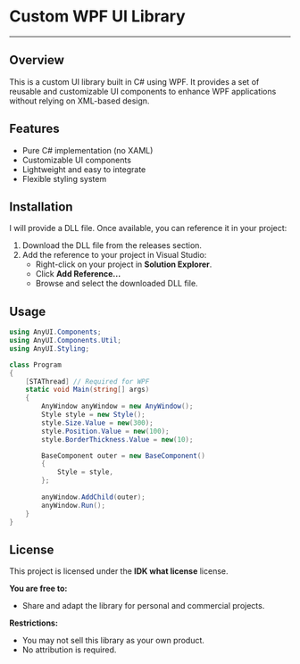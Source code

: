# Custom WPF UI Library
---
## Overview
This is a custom UI library built in C# using WPF. It provides a set of reusable and customizable UI components to enhance WPF applications without relying on XML-based design.

## Features
- Pure C# implementation (no XAML)
- Customizable UI components
- Lightweight and easy to integrate
- Flexible styling system

## Installation
I will provide a DLL file. Once available, you can reference it in your project:

1. Download the DLL file from the releases section.
2. Add the reference to your project in Visual Studio:
   - Right-click on your project in **Solution Explorer**.
   - Click **Add Reference...**
   - Browse and select the downloaded DLL file.

## Usage
```csharp
using AnyUI.Components;
using AnyUI.Components.Util;
using AnyUI.Styling;

class Program
{
    [STAThread] // Required for WPF
    static void Main(string[] args)
    {
        AnyWindow anyWindow = new AnyWindow();
        Style style = new Style();
        style.Size.Value = new(300);
        style.Position.Value = new(100);
        style.BorderThickness.Value = new(10);

        BaseComponent outer = new BaseComponent()
        {
            Style = style,
        };
        
        anyWindow.AddChild(outer);
        anyWindow.Run();
    }
}
```

## License
This project is licensed under the **IDK what license** license.

**You are free to:**
- Share and adapt the library for personal and commercial projects.

**Restrictions:**
- You may not sell this library as your own product.
- No attribution is required.

